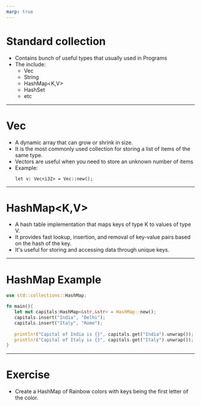 ```yaml
---
marp: true
---
```


# Standard collection

- Contains bunch of useful types that usually used in Programs
- The include:
    - Vec<T>
    - String
    - HashMap<K,V>
    - HashSet<T>
    - etc

---

# Vec<T>

- A dynamic array that can grow or shrink in size. 
- It is the most commonly used collection for storing a list of items of the same type. 
- Vectors are useful when you need to store an unknown number of items
- Example:
    ```
    let v: Vec<i32> = Vec::new();
    ```

---

# HashMap<K,V>

 - A hash table implementation that maps keys of type K to values of type V. 
 - It provides fast lookup, insertion, and removal of key-value pairs based on the hash of the key. 
 - It's useful for storing and accessing data through unique keys.

 ---

 # HashMap Example

 ```rust
 use std::collections::HashMap;

fn main(){
    let mut capitals:HashMap<&str,&str> = HashMap::new();
    capitals.insert("India", "Delhi");
    capitals.insert("Italy", "Rome");
    
    println!("Capital of India is {}", capitals.get("India").unwrap());
    println!("Capital of Italy is {}", capitals.get("Italy").unwrap());
}
```

---

# Exercise

- Create a HashMap of Rainbow colors with keys being the first letter of the color.